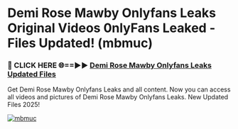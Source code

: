 # Demi Rose Mawby Onlyfans Leaks Original Videos 0nlyFans Leaked - Files Updated! (mbmuc)

<h3>🔴 CLICK HERE 🌐==►► <a href="https://tinyurl.com/ehrbuxhb" rel="nofollow">Demi Rose Mawby Onlyfans Leaks Updated Files</a></h3>

Get Demi Rose Mawby Onlyfans Leaks and all content. Now you can access all videos and pictures of Demi Rose Mawby Onlyfans Leaks. New Updated Files 2025!

[![mbmuc](https://i.imgur.com/lVYEuWS.gif)](https://tinyurl.com/ehrbuxhb)

